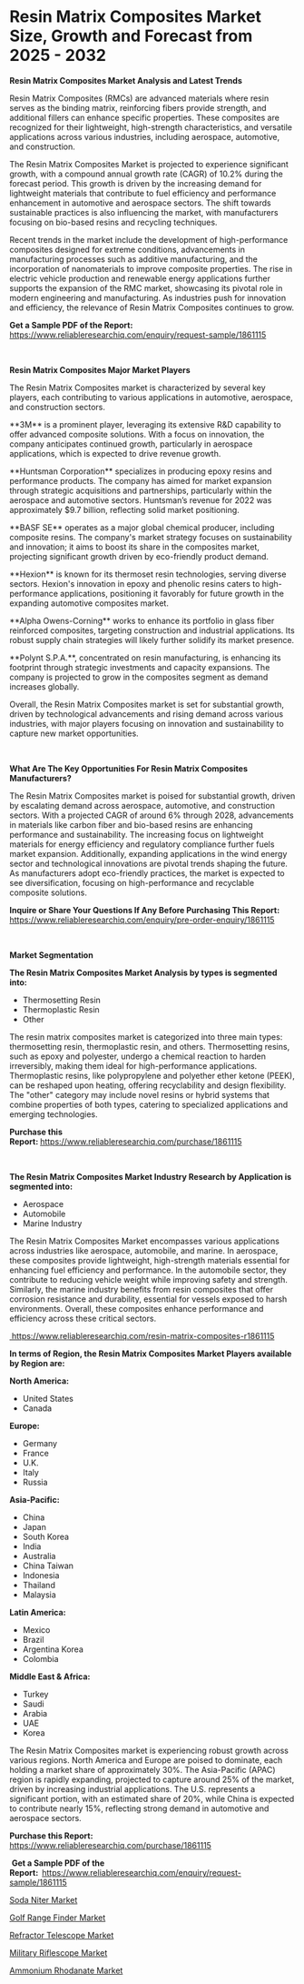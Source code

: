<p><h1>Resin Matrix Composites Market Size, Growth and Forecast from 2025 - 2032</h1></p><p><strong>Resin Matrix Composites Market Analysis and Latest Trends</strong></p>
<p><p>Resin Matrix Composites (RMCs) are advanced materials where resin serves as the binding matrix, reinforcing fibers provide strength, and additional fillers can enhance specific properties. These composites are recognized for their lightweight, high-strength characteristics, and versatile applications across various industries, including aerospace, automotive, and construction. </p><p>The Resin Matrix Composites Market is projected to experience significant growth, with a compound annual growth rate (CAGR) of 10.2% during the forecast period. This growth is driven by the increasing demand for lightweight materials that contribute to fuel efficiency and performance enhancement in automotive and aerospace sectors. The shift towards sustainable practices is also influencing the market, with manufacturers focusing on bio-based resins and recycling techniques. </p><p>Recent trends in the market include the development of high-performance composites designed for extreme conditions, advancements in manufacturing processes such as additive manufacturing, and the incorporation of nanomaterials to improve composite properties. The rise in electric vehicle production and renewable energy applications further supports the expansion of the RMC market, showcasing its pivotal role in modern engineering and manufacturing. As industries push for innovation and efficiency, the relevance of Resin Matrix Composites continues to grow.</p></p>
<p><strong>Get a Sample PDF of the Report:&nbsp;</strong> <a href="https://www.reliableresearchiq.com/enquiry/request-sample/1861115?utm_campaign=1159&utm_medium=2&utm_source=Github&utm_content=ia&utm_term=31012025&utm_id=resin-matrix-composites">https://www.reliableresearchiq.com/enquiry/request-sample/1861115</a></p>
<p>&nbsp;</p>
<p><strong>Resin Matrix Composites Major Market Players</strong></p>
<p><p>The Resin Matrix Composites market is characterized by several key players, each contributing to various applications in automotive, aerospace, and construction sectors. </p><p>**3M** is a prominent player, leveraging its extensive R&D capability to offer advanced composite solutions. With a focus on innovation, the company anticipates continued growth, particularly in aerospace applications, which is expected to drive revenue growth.</p><p>**Huntsman Corporation** specializes in producing epoxy resins and performance products. The company has aimed for market expansion through strategic acquisitions and partnerships, particularly within the aerospace and automotive sectors. Huntsman’s revenue for 2022 was approximately $9.7 billion, reflecting solid market positioning.</p><p>**BASF SE** operates as a major global chemical producer, including composite resins. The company's market strategy focuses on sustainability and innovation; it aims to boost its share in the composites market, projecting significant growth driven by eco-friendly product demand.</p><p>**Hexion** is known for its thermoset resin technologies, serving diverse sectors. Hexion's innovation in epoxy and phenolic resins caters to high-performance applications, positioning it favorably for future growth in the expanding automotive composites market.</p><p>**Alpha Owens-Corning** works to enhance its portfolio in glass fiber reinforced composites, targeting construction and industrial applications. Its robust supply chain strategies will likely further solidify its market presence.</p><p>**Polynt S.P.A.**, concentrated on resin manufacturing, is enhancing its footprint through strategic investments and capacity expansions. The company is projected to grow in the composites segment as demand increases globally.</p><p>Overall, the Resin Matrix Composites market is set for substantial growth, driven by technological advancements and rising demand across various industries, with major players focusing on innovation and sustainability to capture new market opportunities.</p></p>
<p>&nbsp;</p>
<p><strong>What Are The Key Opportunities For Resin Matrix Composites Manufacturers?</strong></p>
<p><p>The Resin Matrix Composites market is poised for substantial growth, driven by escalating demand across aerospace, automotive, and construction sectors. With a projected CAGR of around 6% through 2028, advancements in materials like carbon fiber and bio-based resins are enhancing performance and sustainability. The increasing focus on lightweight materials for energy efficiency and regulatory compliance further fuels market expansion. Additionally, expanding applications in the wind energy sector and technological innovations are pivotal trends shaping the future. As manufacturers adopt eco-friendly practices, the market is expected to see diversification, focusing on high-performance and recyclable composite solutions.</p></p>
<p><strong>Inquire or Share Your Questions If Any Before Purchasing This Report:</strong> <a href="https://www.reliableresearchiq.com/enquiry/pre-order-enquiry/1861115?utm_campaign=1159&utm_medium=2&utm_source=Github&utm_content=ia&utm_term=31012025&utm_id=resin-matrix-composites">https://www.reliableresearchiq.com/enquiry/pre-order-enquiry/1861115</a></p>
<p>&nbsp;</p>
<p><strong>Market Segmentation</strong></p>
<p><strong>The Resin Matrix Composites Market Analysis by types is segmented into:</strong></p>
<p><ul><li>Thermosetting Resin</li><li>Thermoplastic Resin</li><li>Other</li></ul></p>
<p><p>The resin matrix composites market is categorized into three main types: thermosetting resin, thermoplastic resin, and others. Thermosetting resins, such as epoxy and polyester, undergo a chemical reaction to harden irreversibly, making them ideal for high-performance applications. Thermoplastic resins, like polypropylene and polyether ether ketone (PEEK), can be reshaped upon heating, offering recyclability and design flexibility. The "other" category may include novel resins or hybrid systems that combine properties of both types, catering to specialized applications and emerging technologies.</p></p>
<p><strong>Purchase this Report:&nbsp;</strong><a href="https://www.reliableresearchiq.com/purchase/1861115?utm_campaign=1159&utm_medium=2&utm_source=Github&utm_content=ia&utm_term=31012025&utm_id=resin-matrix-composites">https://www.reliableresearchiq.com/purchase/1861115</a></p>
<p>&nbsp;</p>
<p><strong>The Resin Matrix Composites Market Industry Research by Application is segmented into:</strong></p>
<p><ul><li>Aerospace</li><li>Automobile</li><li>Marine Industry</li></ul></p>
<p><p>The Resin Matrix Composites Market encompasses various applications across industries like aerospace, automobile, and marine. In aerospace, these composites provide lightweight, high-strength materials essential for enhancing fuel efficiency and performance. In the automobile sector, they contribute to reducing vehicle weight while improving safety and strength. Similarly, the marine industry benefits from resin composites that offer corrosion resistance and durability, essential for vessels exposed to harsh environments. Overall, these composites enhance performance and efficiency across these critical sectors.</p></p>
<p><a href="https://www.reliableresearchiq.com/resin-matrix-composites-r1861115?utm_campaign=1159&utm_medium=2&utm_source=Github&utm_content=ia&utm_term=31012025&utm_id=resin-matrix-composites">&nbsp;https://www.reliableresearchiq.com/resin-matrix-composites-r1861115</a></p>
<p><strong>In terms of Region, the Resin Matrix Composites Market Players available by Region are:</strong></p>
<p>
    <p> <strong> North America: </strong>
        <ul>
            <li>United States</li>
            <li>Canada</li>
        </ul>
        </p> 
    <p> <strong> Europe: </strong>
        <ul>
            <li>Germany</li>
            <li>France</li>
            <li>U.K.</li>
            <li>Italy</li>
            <li>Russia</li>
        </ul>
        </p> 
    <p> <strong> Asia-Pacific: </strong>
        <ul>
            <li>China</li>
            <li>Japan</li>
            <li>South Korea</li>
            <li>India</li>
            <li>Australia</li>
            <li>China Taiwan</li>
            <li>Indonesia</li>
            <li>Thailand</li>
            <li>Malaysia</li>
        </ul>
        </p> 
    <p> <strong> Latin America: </strong>
        <ul>
            <li>Mexico</li>
            <li>Brazil</li>
            <li>Argentina Korea</li>
            <li>Colombia</li>
        </ul>
        </p> 
    <p> <strong> Middle East & Africa: </strong>
        <ul>
            <li>Turkey</li>
            <li>Saudi</li>
            <li>Arabia</li>
            <li>UAE</li>
            <li>Korea</li>
        </ul>
    </p>
    </p>
<p><p>The Resin Matrix Composites market is experiencing robust growth across various regions. North America and Europe are poised to dominate, each holding a market share of approximately 30%. The Asia-Pacific (APAC) region is rapidly expanding, projected to capture around 25% of the market, driven by increasing industrial applications. The U.S. represents a significant portion, with an estimated share of 20%, while China is expected to contribute nearly 15%, reflecting strong demand in automotive and aerospace sectors.</p></p>
<p><strong>Purchase this Report: </strong><a href="https://www.reliableresearchiq.com/purchase/1861115?utm_campaign=1159&utm_medium=2&utm_source=Github&utm_content=ia&utm_term=31012025&utm_id=resin-matrix-composites">https://www.reliableresearchiq.com/purchase/1861115</a></p>
<p>&nbsp;<strong>Get a Sample PDF of the Report:&nbsp;&nbsp;</strong><a href="https://www.reliableresearchiq.com/enquiry/request-sample/1861115?utm_campaign=1159&utm_medium=2&utm_source=Github&utm_content=ia&utm_term=31012025&utm_id=resin-matrix-composites">https://www.reliableresearchiq.com/enquiry/request-sample/1861115</a></p>
<p><strong></strong></p>
<p><p><a href="https://github.com/nemcemakoi/Market-Research-Report-List-1/blob/main/soda-niter-market.md?utm_campaign=1159&utm_medium=2&utm_source=Github&utm_content=ia&utm_term=31012025&utm_id=resin-matrix-composites">Soda Niter Market</a></p><p><a href="https://www.linkedin.com/pulse/golf-range-finder-market-size-growth-analysis-2025-2032-drzoc?utm_campaign=1159&utm_medium=2&utm_source=Github&utm_content=ia&utm_term=31012025&utm_id=resin-matrix-composites">Golf Range Finder Market</a></p><p><a href="https://www.linkedin.com/pulse/growth-projections-refractor-telescope-market-in-depth-size-scope-nrpjc?utm_campaign=1159&utm_medium=2&utm_source=Github&utm_content=ia&utm_term=31012025&utm_id=resin-matrix-composites">Refractor Telescope Market</a></p><p><a href="https://www.linkedin.com/pulse/military-riflescope-market-overview-size-valuation-projected-77vie?utm_campaign=1159&utm_medium=2&utm_source=Github&utm_content=ia&utm_term=31012025&utm_id=resin-matrix-composites">Military Riflescope Market</a></p><p><a href="https://github.com/sadithsondah72/Market-Research-Report-List-1/blob/main/ammonium-rhodanate-market.md?utm_campaign=1159&utm_medium=2&utm_source=Github&utm_content=ia&utm_term=31012025&utm_id=resin-matrix-composites">Ammonium Rhodanate Market</a></p></p>